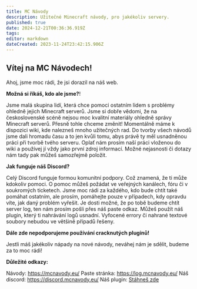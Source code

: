 ```yaml
---
title: MC Návody
description: Užitečné Minecraft návody, pro jakékoliv servery.
published: true
date: 2024-12-21T00:36:36.919Z
tags: 
editor: markdown
dateCreated: 2023-11-24T23:42:15.906Z
---
```


## Vítej na MC Návodech!

Ahoj, jsme moc rádi, že jsi dorazil na náš web.

**Možná si říkáš, kdo ale jsme?**!

Jsme malá skupina lidí, která chce pomoci ostatním lidem s problémy ohledně jejich Minecraft serverů. Jsme si dobře vědomi, že na československé scéně nejsou moc kvalitní materiály ohledně správy Minecraft serverů. Přesně tohle chceme změnit! Momentálně máme k dispozici wiki, kde nalezneš mnoho užitečných rad.
Do tvorby všech návodů jsme dali hromadu času a to jen kvůli tomu, abys právě ty měl usnadněnou práci při tvorbě tvého serveru. Oplať nám prosím naší práci vloženou do wiki a používej jí vždy jako první zdroj informací. Možné nejasnosti či dotazy nám tady pak můžeš samozřejmě položit.

**Jak funguje náš Discord?**

Celý Discord funguje formou komunitní podpory. Což znamená, že ti může kdokoliv pomoci. O pomoc můžeš požádat ve veřejných kanálech, fóru či v soukromých ticketech. Jsme moc rádi za každého, kdo bude chtít také pomáhat ostatním, ale prosím, pomáhejte pouze v případech, kdy opravdu víte, jak daný problém vyřešit.
Je dosti možné, že po tobě budeme chtít server log, ten nám prosím pošli přes náš paste odkaz. Můžeš použít náš plugin, který ti nahrávání logů usnadní. Vyfocené errory či nahrané textové soubory nebudou ve většině případů řešeny.

**Dále zde nepodporujeme používání cracknutých pluginů!**

Jestli máš jakékoliv nápady na nové návody, neváhej nám je sdělit, budeme za to moc rádi!

**Důležité odkazy:**

Návody: https://mcnavody.eu/
Paste stránka: https://log.mcnavody.eu/
Náš discord: https://discord.mcnavody.eu/
Náš plugin: [Stáhneš zde](https://github.com/Fejby/MCNavody-plugin/releases/)
<br>
<div id="kofi-button-container"></div>

